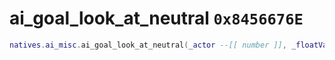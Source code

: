 # ai_goal_look_at_neutral `0x8456676E`

```lua
natives.ai_misc.ai_goal_look_at_neutral(_actor --[[ number ]], _floatValue --[[ number ]])
```